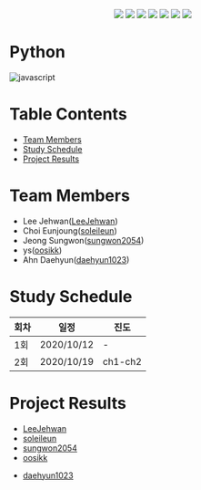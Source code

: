<p align="center">
    <a href="https://circleci.com/gh/Alpha-ka-JS/Python/tree/main">
        <img src="https://circleci.com/gh/Alpha-ka-JS/Python/tree/main.svg?style=svg" /></a>
    <a href="https://github.com/Alpha-ka-JS/Python/graphs/contributors" alt="Contributors">
        <img src="https://img.shields.io/github/contributors/Alpha-ka-js/Python?&color=brightgreen" /></a>
    <a href="#" alt="Languages">
        <img src="https://img.shields.io/github/languages/count/Alpha-ka-JS/Python?&color=brightgreen" /></a>
    <a href="#" alt="TopLanguages">
        <img src="https://img.shields.io/github/languages/top/Alpha-ka-JS/Python?&color=brightgreen" /></a>
    <a href="#">
        <img src="https://img.shields.io/github/repo-size/Alpha-ka-JS/Python" /></a>
    <a href="https://github.com/Alpha-ka-JS/Python/pulse">
        <img src="https://img.shields.io/github/commit-activity/m/Alpha-ka-JS/Python"></a>
    <a href="#">
        <img src="https://img.shields.io/github/last-commit/Alpha-ka-JS/Python"></a>
</p>

# Python
![javascript](https://upload.wikimedia.org/wikipedia/commons/thumb/f/f8/Python_logo_and_wordmark.svg/700px-Python_logo_and_wordmark.svg.png)

# Table Contents
* [Team Members](#team-members)
* [Study Schedule](#study-schedule)
* [Project Results](#project-result) 

# <a name="team-members"></a>Team Members
* Lee Jehwan([LeeJehwan](https://github.com/LeeJehwan))
* Choi Eunjoung([soleileun](https://github.com/soleileun))
* Jeong Sungwon([sungwon2054](https://github.com/sungwon2054))
* ys([oosikk](https://github.com/oosikk))
* Ahn Daehyun([daehyun1023](https://github.com/daehyun1023))

# <a name="study-schedule"></a>Study Schedule

회차 | 일정 | 진도
------|------|-----
1회|2020/10/12|-
2회|2020/10/19|ch1-ch2


# <a name="project-result"></a>Project Results
* [LeeJehwan](https://alpha-ka-js.github.io/Python/LeeJehwan/scrapper/clone-project)
* [soleileun](https://alpha-ka-js.github.io/Python/ChoiEunjoung/scrapper/clone-project)
* [sungwon2054](https://alpha-ka-js.github.io/Python/JeongSungWon/scrapper/clone-project)
* [oosikk](https://alpha-ka-js.github.io/Python/ys/scrapper/clone-project)
- [daehyun1023](https://alpha-ka-js.github.io/Python/AhnDaehyun/scrapper/clone-project)
